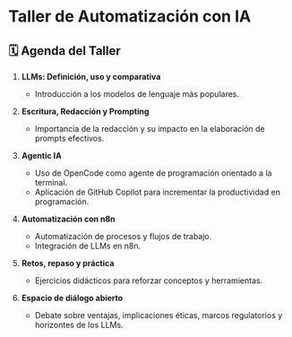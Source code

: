 # Taller de Automatización con IA

## 🗓️ Agenda del Taller

1. **LLMs: Definición, uso y comparativa**
    - Introducción a los modelos de lenguaje más populares.

2. **Escritura, Redacción y Prompting**
    - Importancia de la redacción y su impacto en la elaboración de prompts efectivos.

3. **Agentic IA**
    - Uso de OpenCode como agente de programación orientado a la terminal.
    - Aplicación de GitHub Copilot para incrementar la productividad en programación.

4. **Automatización con n8n**
    - Automatización de procesos y flujos de trabajo.
    - Integración de LLMs en n8n.

5. **Retos, repaso y práctica**
    - Ejercicios didácticos para reforzar conceptos y herramientas.

6. **Espacio de diálogo abierto**
    - Debate sobre ventajas, implicaciones éticas, marcos regulatorios y horizontes de los LLMs.


